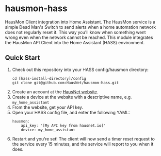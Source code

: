 # hausmon-hass

HausMon Client integration into Home Assistant. The HausMon service
is a simple Dead Man's Switch to send alerts when a home automation
network does not regularly reset it. This way you'll know when 
something went wrong even when the network cannot be reached. This 
module integrates the HausMon API Client into the Home Assistant 
(HASS) environment.

## Quick Start

1. Check out this repository into your HASS config/hausmon directory: 
   ```shell script
   cd [hass-install-directory]/config
   git clone git@github.com:HausNet/hausmon-hass.git
   ```
1. Create an account at the [HausNet website](http://hausnet.io).
1. Create a device at the website with a descriptive name, 
   e.g. ```my_home_assistant``` 
1. From the website, get your API key.
1. Open your HASS config file, and enter the following YAML:
   ```yamlx 
   hausmon:
       api_key: "[My API key from hausnet.io]"
       device: my_home_assistant
   ```
1. Restart and you're set! The client will now send a timer reset
   request to the service every 15 minutes, and the service will 
   report to you when it does. 
